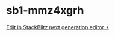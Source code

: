 # sb1-mmz4xgrh

[Edit in StackBlitz next generation editor ⚡️](https://stackblitz.com/~/github.com/BeastCode/sb1-mmz4xgrh)